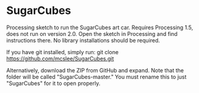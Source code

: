 SugarCubes
==========

Processing sketch to run the SugarCubes art car. Requires Processing 1.5, does not run on version 2.0. Open the sketch in Processing and find instructions there. No library installations should be required.

If you have git installed, simply run: git clone https://github.com/mcslee/SugarCubes.git

Alternatively, download the ZIP from GitHub and expand. Note that the folder will be called "SugarCubes-master." You must rename this to just "SugarCubes" for it to open properly.
